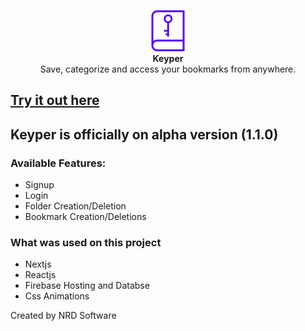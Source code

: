 <p align="center">
    <img src="./logo.png"/><br/>
    <strong>Keyper</strong><br/>
    Save, categorize and access your bookmarks from anywhere.
</p>

## [Try it out here](https://keyper-bookmarks.web.app/ "Homepage")

## Keyper is officially on alpha version (1.1.0)

### Available Features:

- Signup
- Login
- Folder Creation/Deletion
- Bookmark Creation/Deletions

### What was used on this project

- Nextjs
- Reactjs
- Firebase Hosting and Databse
- Css Animations

Created by NRD Software
